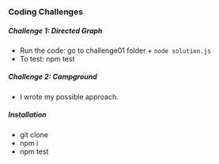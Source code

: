 ### Coding Challenges 

##### Challenge 1: Directed Graph 

* Run the code: go to challenge01 folder + ```node solution.js```
* To test: npm test 

##### Challenge 2: Campground 

* I wrote my possible approach. 

##### Installation 
* git clone 
* npm i 
* npm test 